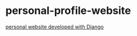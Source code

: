 # personal-profile-website
[personal website developed with Django](https://zhangwbhi.pythonanywhere.com/)
